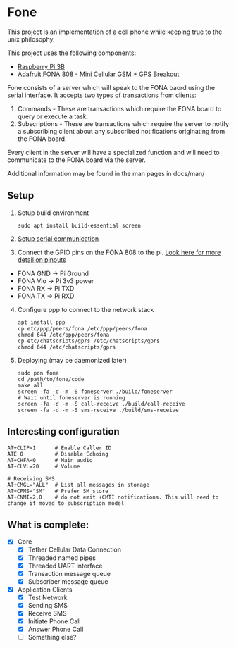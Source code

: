 # Fone

This project is an implementation of a cell phone while keeping true to the unix philosophy.

This project uses the following components:

- [Raspberry Pi 3B](https://www.raspberrypi.org/)
- [Adafruit FONA 808 - Mini Cellular GSM + GPS Breakout](https://www.adafruit.com/product/2542)

Fone consists of a server which will speak to the FONA baord using the serial interface. It accepts two types of transactions from clients:

1. Commands - These are transactions which require the FONA board to query or execute a task.
2. Subscriptions - These are transactions which require the server to notify a subscribing client about any subscribed notifications originating from the FONA board.

Every client in the server will have a specialized function and will need to communicate to the FONA board via the server.

Additional information may be found in the man pages in docs/man/

## Setup
1. Setup build environment

    ```
    sudo apt install build-essential screen
    ```

2. [Setup serial communication](https://learn.adafruit.com/adafruits-raspberry-pi-lesson-5-using-a-console-cable/enabling-serial-console)
3. Connect the GPIO pins on the FONA 808 to the pi. [Look here for more detail on pinouts](https://pinout.xyz/)
  - FONA GND -> Pi Ground
  - FONA Vio -> Pi 3v3 power
  - FONA RX  -> Pi TXD
  - FONA TX  -> Pi RXD
4. Configure ppp to connect to the network stack

    ```
    apt install ppp
    cp etc/ppp/peers/fona /etc/ppp/peers/fona
    chmod 644 /etc/ppp/peers/fona
    cp etc/chatscripts/gprs /etc/chatscripts/gprs
    chmod 644 /etc/chatscripts/gprs
    ```

5. Deploying (may be daemonized later)

    ```
    sudo pon fona
    cd /path/to/fone/code
    make all
    screen -fa -d -m -S foneserver ./build/foneserver
    # Wait until foneserver is running
    screen -fa -d -m -S call-receive ./build/call-receive
    screen -fa -d -m -S sms-receive ./build/sms-receive
    ```


## Interesting configuration

```
AT+CLIP=1      # Enable Caller ID
ATE 0          # Disable Echoing
AT+CHFA=0      # Main audio
AT+CLVL=20     # Volume

# Receiving SMS
AT+CMGL="ALL"  # List all messages in storage
AT+CPMS="SM"   # Prefer SM store
AT+CNMI=2,0    # do not emit +CMTI notifications. This will need to change if moved to subscription model
```


## What is complete:
- [x] Core
  - [x] Tether Cellular Data Connection
  - [x] Threaded named pipes
  - [x] Threaded UART interface
  - [x] Transaction message queue
  - [x] Subscriber message queue
- [x] Application Clients
  - [x] Test Network
  - [x] Sending SMS
  - [x] Receive SMS
  - [x] Initiate Phone Call
  - [x] Answer Phone Call
  - [ ] Something else?
